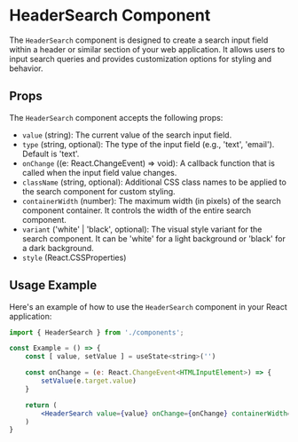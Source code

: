 # HeaderSearch Component

The `HeaderSearch` component is designed to create a search input field within a header or similar section of your web application. It allows users to input search queries and provides customization options for styling and behavior.

## Props

The `HeaderSearch` component accepts the following props:

- `value` (string): The current value of the search input field.
- `type` (string, optional): The type of the input field (e.g., 'text', 'email'). Default is 'text'.
- `onChange` ((e: React.ChangeEvent<HTMLInputElement>) => void): A callback function that is called when the input field value changes.
- `className` (string, optional): Additional CSS class names to be applied to the search component for custom styling.
- `containerWidth` (number): The maximum width (in pixels) of the search component container. It controls the width of the entire search component.
- `variant` ('white' | 'black', optional): The visual style variant for the search component. It can be 'white' for a light background or 'black' for a dark background.
- `style` (React.CSSProperties)

## Usage Example

Here's an example of how to use the `HeaderSearch` component in your React application:

```jsx
import { HeaderSearch } from './components';

const Example = () => {
    const [ value, setValue ] = useState<string>('')

    const onChange = (e: React.ChangeEvent<HTMLInputElement>) => {
        setValue(e.target.value)
    }

    return (
        <HeaderSearch value={value} onChange={onChange} containerWidth={800} variant='black'  />
    )
}
```